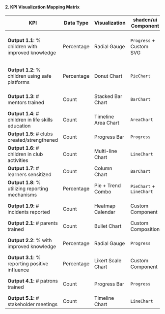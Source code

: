 #### 2. KPI Visualization Mapping Matrix

| KPI | Data Type | Visualization | shadcn/ui Component | Customization | Dashboard Placement |
|-----|-----------|---------------|---------------------|---------------|---------------------|
| **Output 1.1**: % children with improved knowledge | Percentage | Radial Gauge | `Progress` + Custom SVG | Color-coded segments (red <50%, amber 50-79%, green >80%) | Outcome 1 Summary Card |
| **Output 1.2**: % children using safe platforms | Percentage | Donut Chart | `PieChart` | Interactive segments with tooltips | KPI Hub - Child Engagement Section |
| **Output 1.3**: # mentors trained | Count | Stacked Bar Chart | `BarChart` | Branch-wise comparison | KPI Hub - Capacity Building |
| **Output 1.4**: # children in life skills education | Count | Timeline Area Chart | `AreaChart` | Cumulative trend with milestones | Outcome 1 Detail View |
| **Output 1.5**: # clubs created/strengthened | Count | Progress Bar | `Progress` | With target comparison | Activity Tracker |
| **Output 1.6**: # children in club activities | Count | Multi-line Chart | `LineChart` | Branch comparison lines | KPI Hub - Participation Metrics |
| **Output 1.7**: # learners sensitized | Count | Column Chart | `BarChart` | Monthly breakdown | Output 1.7 Detail Card |
| **Output 1.8**: % utilizing reporting mechanisms | Percentage | Pie + Trend Combo | `PieChart` + `LineChart` | Utilization vs trend | Child Protection Dashboard |
| **Output 1.9**: # incidents reported | Count | Heatmap Calendar | Custom Component | Intensity coloring | Context Panel - Alerts |
| **Output 2.1**: # parents trained | Count | Bullet Chart | Custom Composition | Target bands | Outcome 2 Summary |
| **Output 2.2**: % with improved knowledge | Percentage | Radial Gauge | `Progress` | Comparative to baseline | Parent Engagement Hub |
| **Output 3.1**: % reporting positive influence | Percentage | Likert Scale Chart | Custom Component | Sentiment visualization | Community Impact View |
| **Output 4.1**: # patrons trained | Count | Progress Bar | `Progress` | With certification status | School Capacity Section |
| **Output 5.1**: # stakeholder meetings | Count | Timeline Chart | `LineChart` | With milestone markers | Outcome 5 Tracker |